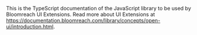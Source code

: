 This is the TypeScript documentation of the JavaScript library to be used by Bloomreach UI Extensions.
Read more about UI Extensions at https://documentation.bloomreach.com/library/concepts/open-ui/introduction.html.
